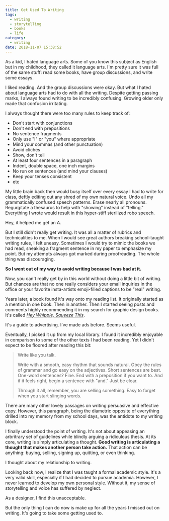 ```yaml
---
title: Get Used To Writing
tags:
  - writing
  - storytelling
  - books
  - life
category:
  - writing
date: 2018-11-07 15:38:52
---
```


As a kid, I hated language arts. Some of you know this subject as English but in my childhood, they called it language arts. I'm pretty sure it was full of the same stuff: read some books, have group discussions, and write some essays.

I liked reading. And the group discussions were okay. But what I hated about language arts had to do with all the writing. Despite getting passing marks, I always found writing to be incredibly confusing. Growing older only made that confusion irritating.

I always thought there were too many rules to keep track of: 
* Don't start with conjunctions
* Don't end with prepositions
* No sentence fragments
* Only use "I" or "you" where appropriate
* Mind your commas (and other punctuation)
* Avoid cliches
* Show, don't tell
* At least four sentences in a paragraph
* Indent, double space, one inch margins
* No run on sentences (and mind your clauses)
* Keep your tenses consistent
* etc

My little brain back then would busy itself over every essay I had to write for class, deftly editing out any shred of my own natural voice. Undo all my grammatically confused speech patterns. Erase nearly all pronouns. Regurgitate a thesaurus to help with "showing" instead of "telling." Everything I wrote would result in this hyper-stiff sterilized robo speech.

Hey, it helped me get an A.

But I still didn't really get writing. It was all a matter of rubrics and technicalities to me. When I would see great authors breaking school-taught writing rules, I felt uneasy. Sometimes I would try to mimic the books we had read, sneaking a fragment sentence in my paper to emphasize my point.  But my attempts always got marked during proofreading. The whole thing was discouraging.

__So I went out of my way to avoid writing because I was bad at it.__

Now, you can't really get by in this world without doing a little bit of writing. But chances are that no one really considers your email inquiries in the office or your favorite insta-artists emoji-filled captions to be "real" writing.

Years later, a book found it's way onto my reading list. It originally started as a mention in one book. Then in another. Then I started seeing posts and comments highly recommending it in my search for graphic design books. It's called [_Hey Whipple, Squeeze This_](https://www.goodreads.com/book/show/1199715.Hey_Whipple_Squeeze_This).

It's a guide to advertising. I've made ads before. Seems useful.

Eventually, I picked it up from my local library. I found it incredibly enjoyable in comparison to some of the other texts I had been reading. Yet I didn't expect to be floored after reading this bit:

> Write like you talk.
> 
> Write with a smooth, easy rhythm that sounds natural. Obey the rules of grammar and go easy on the adjectives. Short sentences are best. One-word sentences? Fine. End with a preposition if you want to. And if it feels right, begin a sentence with "and." Just be clear.
>
> Through it all, remember, you are selling something. Easy to forget when you start slinging words.

There are many other lovely passages on writing persuasive and effective copy. However, this paragraph, being the diametric opposite of everything drilled into my memory from my school days, was the antidote to my writing block.

I finally understood the point of writing. It's not about appeasing an arbritrary set of guidelines while blindly arguing a ridiculous thesis. At its core, writing is simply articulating a thought. __Good writing is articulating a thought that makes another person take action.__ That action can be anything: buying, selling, signing up, quitting, or even thinking.

I thought about my relationship to writing.

Looking back now, I realize that I was taught a formal academic style. It's a very valid skill, especially if I had decided to pursue academia. However, I never learned to develop my own personal style. Without it, my sense of storytelling and voice has suffered by neglect.

As a designer, I find this unacceptable.

But the only thing I can do now is make up for all the years I missed out on writing. It's going to take some getting used to.